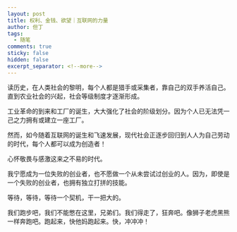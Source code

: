 ```yaml
---
layout: post
title: 权利、金钱、欲望｜互联网的力量
author: 但丁
tags:
  - 随笔
comments: true
sticky: false
hidden: false
excerpt_separator: <!--more-->
---
```

读历史，在人类社会的黎明，每个人都是猎手或采集者，靠自己的双手养活自己。直到农业社会的兴起，社会等级制度才逐渐形成。

工业革命的到来和工厂的诞生，大大强化了社会的阶级划分。因为个人已无法凭一己之力拥有或建立一座工厂。

<!--more-->
然而，如今随着互联网的诞生和飞速发展，现代社会正逐步回归到人人为自己劳动的时代，每个人都可以成为创造者！

心怀敬畏与感激这来之不易的时代。

我宁愿成为一位失败的创业者，也不愿做一个从未尝试过创业的人。因为，即使是一个失败的创业者，也拥有独立打拼的技能。

等待，等待，等待一个契机，干一把大的。

我们跑步吧，我们不能憋在这里，兄弟们。我们得走了，狂奔吧。像狮子老虎黑熊一样奔跑吧。跑起来，快他妈跑起来。快，冲冲冲！